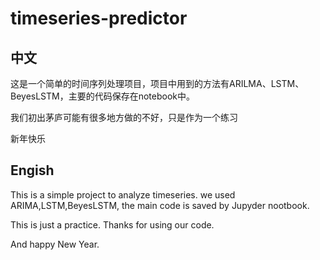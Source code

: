 # timeseries-predictor

## 中文

这是一个简单的时间序列处理项目，项目中用到的方法有ARILMA、LSTM、BeyesLSTM，主要的代码保存在notebook中。

我们初出茅庐可能有很多地方做的不好，只是作为一个练习

新年快乐

## Engish

This is a simple project to analyze timeseries. we used ARIMA,LSTM,BeyesLSTM, the main code is saved by Jupyder nootbook.

This is just a practice. Thanks for using our code.

And happy New Year. 
